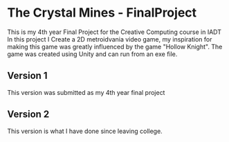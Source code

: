 # The Crystal Mines - FinalProject
This is my 4th year Final Project for the Creative Computing course in IADT
In this project I Create a 2D metroidvania video game, my inspiration for making this game was greatly influenced by the game "Hollow Knight". The game was created using Unity and can run from an exe file.


## Version 1
This version was submitted as my 4th year final project 

## Version 2
This version is what I have done since leaving college.
